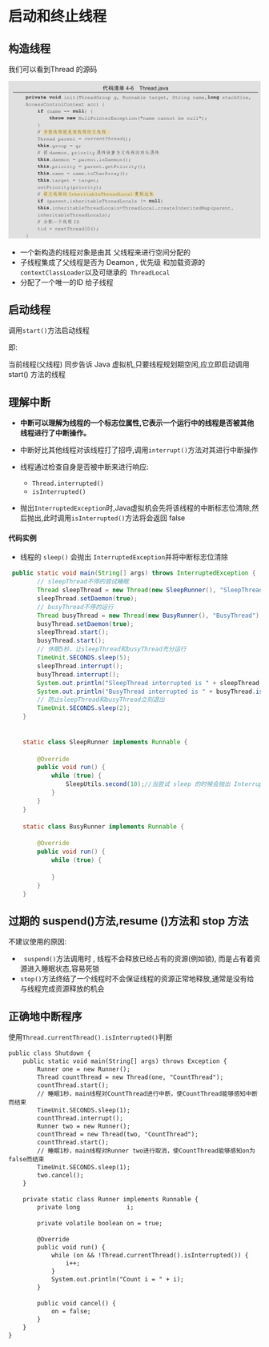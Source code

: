 # 启动和终止线程

## 构造线程

我们可以看到Thread 的源码

![image-20200307161104086](assets/image-20200307161104086.png)

- 一个新构造的线程对象是由其 父线程来进行空间分配的
- 子线程集成了父线程是否为 Deamon , 优先级 和加载资源的 `contextClassLoader`以及可继承的` ThreadLocal`
- 分配了一个唯一的ID 给子线程

## 启动线程

调用`start()`方法启动线程

即:

当前线程(父线程) 同步告诉 Java 虚拟机,只要线程规划期空闲,应立即启动调用 start() 方法的线程

## 理解中断

- **中断可以理解为线程的一个标志位属性,它表示一个运行中的线程是否被其他线程进行了中断操作。**

- 中断好比其他线程对该线程打了招呼,调用`interrupt()`方法对其进行中断操作
- 线程通过检查自身是否被中断来进行响应:
  - `Thread.interrupted()`
  - `isInterrupted()`
- 抛出`InterruptedException`时,Java虚拟机会先将该线程的中断标志位清除,然后抛出,此时调用`isInterrupted()`方法将会返回 false

#### 代码实例

- 线程的 `sleep()` 会抛出 `InterruptedException`并将中断标志位清除

```java
 public static void main(String[] args) throws InterruptedException {
        // sleepThread不停的尝试睡眠
        Thread sleepThread = new Thread(new SleepRunner(), "SleepThread");
        sleepThread.setDaemon(true);
        // busyThread不停的运行
        Thread busyThread = new Thread(new BusyRunner(), "BusyThread");
        busyThread.setDaemon(true);
        sleepThread.start();
        busyThread.start();
        // 休眠5秒，让sleepThread和busyThread充分运行
        TimeUnit.SECONDS.sleep(5);
        sleepThread.interrupt();
        busyThread.interrupt();
        System.out.println("SleepThread interrupted is " + sleepThread.isInterrupted());
        System.out.println("BusyThread interrupted is " + busyThread.isInterrupted());
        // 防止sleepThread和busyThread立刻退出
        TimeUnit.SECONDS.sleep(2);
    }


    static class SleepRunner implements Runnable {

        @Override
        public void run() {
            while (true) {
                SleepUtils.second(10);//当尝试 sleep 的时候会抛出 InterruptedException
            }
        }
    }

    static class BusyRunner implements Runnable {

        @Override
        public void run() {
            while (true) {

            }
        }
    }
```

## 过期的 suspend()方法,resume ()方法和 stop 方法

不建议使用的原因:

- ` suspend()`方法调用时 , 线程不会释放已经占有的资源(例如锁), 而是占有着资源进入睡眠状态,容易死锁
- `stop()`方法终结了一个线程时不会保证线程的资源正常地释放,通常是没有给与线程完成资源释放的机会

## 正确地中断程序

使用`Thread.currentThread().isInterrupted()`判断

```
public class Shutdown {
    public static void main(String[] args) throws Exception {
        Runner one = new Runner();
        Thread countThread = new Thread(one, "CountThread");
        countThread.start();
        // 睡眠1秒，main线程对CountThread进行中断，使CountThread能够感知中断而结束
        TimeUnit.SECONDS.sleep(1);
        countThread.interrupt();
        Runner two = new Runner();
        countThread = new Thread(two, "CountThread");
        countThread.start();
        // 睡眠1秒，main线程对Runner two进行取消，使CountThread能够感知on为false而结束
        TimeUnit.SECONDS.sleep(1);
        two.cancel();
    }

    private static class Runner implements Runnable {
        private long             i;

        private volatile boolean on = true;

        @Override
        public void run() {
            while (on && !Thread.currentThread().isInterrupted()) {
                i++;
            }
            System.out.println("Count i = " + i);
        }

        public void cancel() {
            on = false;
        }
    }
}

```

